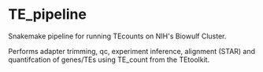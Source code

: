# TE_pipeline

Snakemake pipeline for running TEcounts on NIH's Biowulf Cluster.

Performs adapter trimming, qc, experiment inference, alignment (STAR) and quantifcation of genes/TEs using TE_count from the TEtoolkit.


